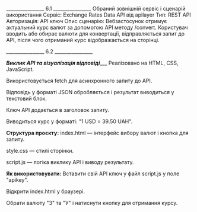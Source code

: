 ________________ 6.1 ________________
Обраний зовнішній сервіс і сценарій використання
Сервіс: Exchange Rates Data API від apilayer
Тип: REST API
Авторизація: API ключ
Опис сценарію:
Вебзастосунок отримує актуальний курс валют за допомогою API методу /convert. Користувач вводить або обирає валюти для конвертації, відправляється запит до API, після чого отриманий курс відображається на сторінці.

________________ 6.2 ________________

_____Виклик API та візуалізація відповіді________
Реалізовано на HTML, CSS, JavaScript.

Використовується fetch для асинхронного запиту до API.

Відповідь у форматі JSON обробляється і результат виводиться у текстовий блок.

Ключ API додається в заголовок запиту.

Виводиться курс у форматі: "1 USD = 39.50 UAH".

________________Структура проєкту:________________
index.html — інтерфейс вибору валют і кнопка для запиту.

style.css — стилі сторінки.

script.js — логіка виклику API і виводу результату.

________________Як використовувати:________________
Вставити свій API ключ у файл script.js у поле "apikey".

Відкрити index.html у браузері.

Обрати валюту "З" та "У" і натиснути кнопку для отримання курсу.

